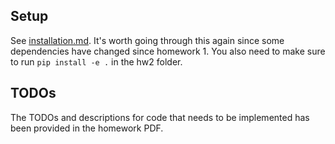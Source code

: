 ## Setup

See [installation.md](installation.md). It's worth going through this again since some dependencies have changed since homework 1. You also need to make sure to run `pip install -e .` in the hw2 folder.

## TODOs

The TODOs and descriptions for code that needs to be implemented has been provided in the homework PDF.

